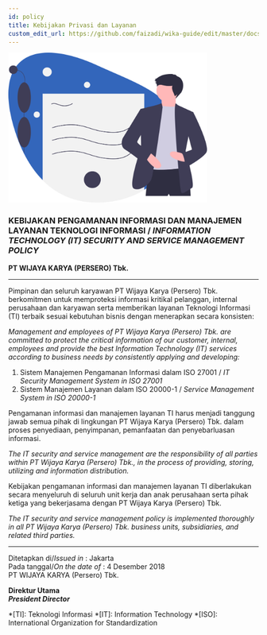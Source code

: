 ```yaml
---
id: policy
title: Kebijakan Privasi dan Layanan
custom_edit_url: https://github.com/faizadi/wika-guide/edit/master/docs/policy.md
---
```

<img src="assets/undraw_certificate_343v.svg" alt="policy" width="400"/>

### KEBIJAKAN PENGAMANAN INFORMASI DAN MANAJEMEN LAYANAN TEKNOLOGI INFORMASI / **_INFORMATION TECHNOLOGY (IT) SECURITY AND SERVICE MANAGEMENT POLICY_**
**PT WIJAYA KARYA (PERSERO) Tbk.**

---
Pimpinan dan seluruh karyawan PT Wijaya Karya (Persero) Tbk. berkomitmen untuk memproteksi informasi kritikal pelanggan, internal perusahaan dan karyawan serta memberikan layanan Teknologi Informasi (TI) terbaik sesuai kebutuhan bisnis dengan menerapkan secara konsisten:

_Management and employees of PT Wijaya Karya (Persero) Tbk. are committed to protect the critical information of our customer, internal, employees and provide the best Information Technology (IT) services according to business needs by consistently applying and developing:_

1. Sistem Manajemen Pengamanan Informasi dalam ISO 27001 / _IT Security Management System in ISO 27001_
2. Sistem Manajemen Layanan dalam  ISO 20000-1 / _Service Management System in ISO 20000-1_

Pengamanan informasi dan manajemen layanan TI harus menjadi tanggung jawab semua pihak di lingkungan PT Wijaya Karya (Persero) Tbk. dalam proses penyediaan, penyimpanan, pemanfaatan dan penyebarluasan informasi.

_The IT security and service management are the responsibility of all parties within PT Wijaya Karya (Persero) Tbk., in the process of providing, storing, utilizing and information distribution._

Kebijakan pengamanan informasi dan manajemen layanan TI diberlakukan secara menyeluruh di seluruh unit kerja dan anak perusahaan serta pihak ketiga yang bekerjasama dengan PT Wijaya Karya (Persero) Tbk.

_The IT security and service management policy is implemented thoroughly in all PT Wijaya Karya (Persero) Tbk. business units, subsidiaries, and related third parties._

---
Ditetapkan di/_Issued in_ : Jakarta  
Pada tanggal/_On the date of_ : 4 Desember 2018  
PT WIJAYA KARYA (Persero) Tbk.

**Direktur Utama  
_President Director_**

*[TI]: Teknologi Informasi
*[IT]: Information Technology
*[ISO]: International Organization for Standardization
